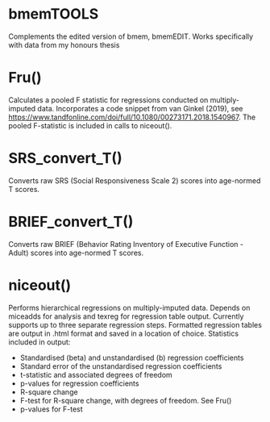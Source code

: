 # bmemTOOLS
Complements the edited version of bmem, bmemEDIT. Works specifically with data from my honours thesis

# Fru()
Calculates a pooled F statistic for regressions conducted on multiply-imputed data. Incorporates a code snippet from van Ginkel (2019), see https://www.tandfonline.com/doi/full/10.1080/00273171.2018.1540967. The pooled F-statistic is included in calls to niceout().

# SRS_convert_T()
Converts raw SRS (Social Responsiveness Scale 2) scores into age-normed T scores.

# BRIEF_convert_T()
Converts raw BRIEF (Behavior Rating Inventory of Executive Function - Adult) scores into age-normed T scores.

# niceout()
Performs hierarchical regressions on multiply-imputed data. Depends on miceadds for analysis and texreg for regression table output. Currently supports up to three separate regression steps. Formatted regression tables are output in .html format and saved in a location of choice. Statistics included in output:
  - Standardised (beta) and unstandardised (b) regression coefficients
  - Standard error of the unstandardised regression coefficients
  - t-statistic and associated degrees of freedom
  - p-values for regression coefficients
  - R-square change
  - F-test for R-square change, with degrees of freedom. See Fru()
  - p-values for F-test
